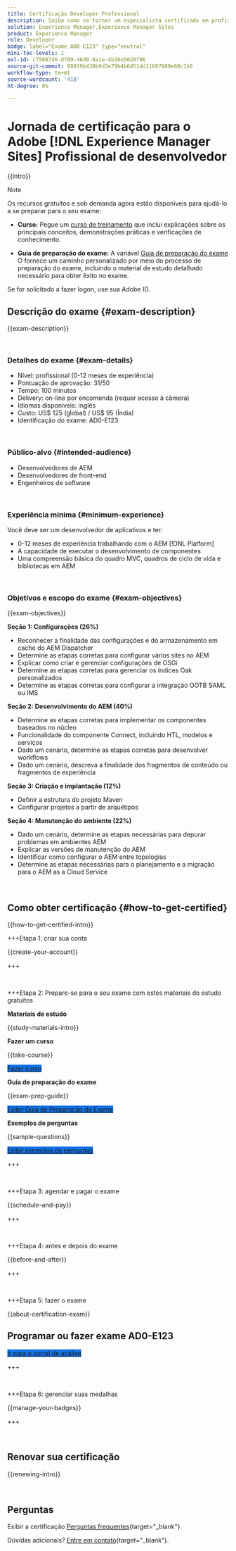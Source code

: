 ```yaml
---
title: Certificação Developer Professional
description: Saiba como se tornar um especialista certificado em profissionais de negócios Adobe no [!DNL Experience Manager Sites].
solution: Experience Manager,Experience Manager Sites
product: Experience Manager
role: Developer
badge: label="Exame AD0-E123" type="neutral"
mini-toc-levels: 1
exl-id: c7508746-d709-46d8-8a1e-4b16e5020f96
source-git-commit: 88939b438b9d3e79b4b6451dd11607989e60c1b6
workflow-type: tm+mt
source-wordcount: '418'
ht-degree: 0%

---
```


# Jornada de certificação para o Adobe [!DNL Experience Manager Sites] Profissional de desenvolvedor

{{intro}}

>[!NOTE]
>
>Os recursos gratuitos e sob demanda agora estão disponíveis para ajudá-lo a se preparar para o seu exame:
>
>* **Curso:** Pegue um [curso de treinamento](https://app.rockinfo.com/courses/105) que inclui explicações sobre os principais conceitos, demonstrações práticas e verificações de conhecimento.
>
>* **Guia de preparação do exame:** A variável [Guia de preparação do exame](https://app.rockinfo.com/courses/playScorm/381) O fornece um caminho personalizado por meio do processo de preparação do exame, incluindo o material de estudo detalhado necessário para obter êxito no exame.
>
>Se for solicitado a fazer logon, use sua Adobe ID.

## Descrição do exame {#exam-description}

{{exam-description}}

<br>

### Detalhes do exame {#exam-details}

* Nível: profissional (0-12 meses de experiência)
* Pontuação de aprovação: 31/50
* Tempo: 100 minutos
* Delivery: on-line por encomenda (requer acesso à câmera)
* Idiomas disponíveis: inglês
* Custo: US$ 125 (global) / US$ 95 (Índia)
* Identificação do exame: AD0-E123

<br>

### Público-alvo {#intended-audience}

* Desenvolvedores de AEM
* Desenvolvedores de front-end
* Engenheiros de software

<br>

### Experiência mínima {#minimum-experience}

Você deve ser um desenvolvedor de aplicativos e ter:

* 0-12 meses de experiência trabalhando com o AEM [!DNL Platform]
* A capacidade de executar o desenvolvimento de componentes
* Uma compreensão básica do quadro MVC, quadros de ciclo de vida e bibliotecas em AEM

<br>

### Objetivos e escopo do exame {#exam-objectives}

{{exam-objectives}}

**Seção 1: Configurações (26%)**

* Reconhecer a finalidade das configurações e do armazenamento em cache do AEM Dispatcher
* Determine as etapas corretas para configurar vários sites no AEM
* Explicar como criar e gerenciar configurações de OSGi
* Determine as etapas corretas para gerenciar os índices Oak personalizados
* Determine as etapas corretas para configurar a integração OOTB SAML ou IMS

**Seção 2: Desenvolvimento do AEM (40%)**

* Determine as etapas corretas para implementar os componentes baseados no núcleo
* Funcionalidade do componente Connect, incluindo HTL, modelos e serviços
* Dado um cenário, determine as etapas corretas para desenvolver workflows
* Dado um cenário, descreva a finalidade dos fragmentos de conteúdo ou fragmentos de experiência

**Seção 3: Criação e implantação (12%)**

* Definir a estrutura do projeto Maven
* Configurar projetos a partir de arquétipos

**Seção 4: Manutenção do ambiente (22%)**

* Dado um cenário, determine as etapas necessárias para depurar problemas em ambientes AEM
* Explicar as versões de manutenção do AEM
* Identificar como configurar o AEM entre topologias
* Determine as etapas necessárias para o planejamento e a migração para o AEM as a Cloud Service

<br>

## Como obter certificação {#how-to-get-certified}

{{how-to-get-certified-intro}}

+++Etapa 1: criar sua conta

{{create-your-account}}

+++

<br>

+++Etapa 2: Prepare-se para o seu exame com estes materiais de estudo gratuitos

**Materiais de estudo**

{{study-materials-intro}}

**Fazer um curso**

{{take-course}}

<a href="https://app.rockinfo.com/courses/105" target="_blank" class="spectrum-Button spectrum-Button--fill spectrum-Button--accent spectrum-Button--sizeM is-margin-bottom-big-big at-element-click-tracking" style="background-color:#1473E6">

<span class="spectrum-Button-label has-no-wrap">
   Fazer curso
</span>
</a>

**Guia de preparação do exame**

{{exam-prep-guide}}

<a href="https://app.rockinfo.com/courses/playScorm/381" target="_blank" class="spectrum-Button spectrum-Button--fill spectrum-Button--accent spectrum-Button--sizeM is-margin-bottom-big-big at-element-click-tracking" style="background-color:#1473E6">

<span class="spectrum-Button-label has-no-wrap">
   Exibir Guia de Preparação do Exame
</span>
</a>

**Exemplos de perguntas**

{{sample-questions}}

<a href="https://scorpion.caveon.com/launchpad/ad3-e123-adobe-experience-manager-sites-developer-professional-sample-questions" target="_blank" class="spectrum-Button spectrum-Button--fill spectrum-Button--accent spectrum-Button--sizeM is-margin-bottom-big-big at-element-click-tracking" style="background-color:#1473E6">

<span class="spectrum-Button-label has-no-wrap">
   Exibir exemplos de perguntas
</span>
</a>

+++

<br>

+++Etapa 3: agendar e pagar o exame

{{schedule-and-pay}}

+++

<br>

+++Etapa 4: antes e depois do exame

{{before-and-after}}

+++

<br>

+++Etapa 5: fazer o exame

{{about-certification-exam}}

## Programar ou fazer exame AD0-E123

<a href="https://www.certmetrics.com/adobe/candidate/examity_sso.aspx?eid=AD0-E123" target="_blank" class="spectrum-Button spectrum-Button--fill spectrum-Button--accent spectrum-Button--sizeM is-margin-bottom-big-big at-element-click-tracking" style="background-color:#1473E6">

<span class="spectrum-Button-label has-no-wrap">
   Ir para o portal de análise
</span>
</a>

+++

<br>

+++Etapa 6: gerenciar suas medalhas

{{manage-your-badges}}

+++

<br>

## Renovar sua certificação

{{renewing-intro}}

<br>

## Perguntas

Exibir a certificação [Perguntas frequentes](https://experienceleague.adobe.com/docs/certification/certification/faq.html){target="_blank"}.

Dúvidas adicionais? [Entre em contato](mailto:certif@adobe.com){target="_blank"}.

